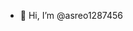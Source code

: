 - 👋 Hi, I’m @asreo1287456
<!---
asreo1287456/asreo1287456 is a ✨ special ✨ repository because its `README.md` (this file) appears on your GitHub profile.
You can click the Preview link to take a look at your changes.
--->
